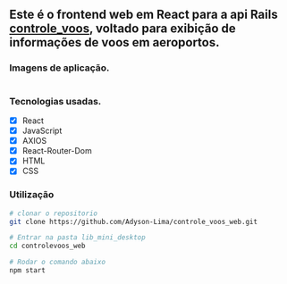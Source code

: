 ## Este é o frontend web em React para a api Rails <a href="https://github.com/Adyson-Lima/controle_voos_api">controle_voos</a>, voltado para exibição de informações de voos em aeroportos.

### Imagens de aplicação.
<img src="">

### Tecnologias usadas.
- [X] React
- [X] JavaScript
- [X] AXIOS
- [X] React-Router-Dom
- [X] HTML
- [X] CSS

### Utilização
```bash
# clonar o repositorio
git clone https://github.com/Adyson-Lima/controle_voos_web.git

# Entrar na pasta lib_mini_desktop
cd controlevoos_web

# Rodar o comando abaixo 
npm start
```

